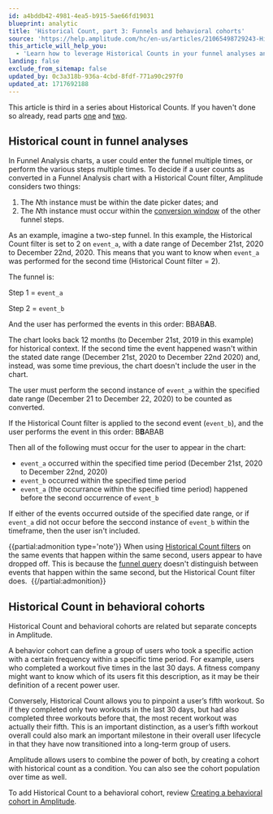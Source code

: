 ```yaml
---
id: a4bddb42-4981-4ea5-b915-5ae66fd19031
blueprint: analytic
title: 'Historical Count, part 3: Funnels and behavioral cohorts'
source: 'https://help.amplitude.com/hc/en-us/articles/21065498729243-Historical-Count-part-3-Funnels-and-behavioral-cohorts'
this_article_will_help_you:
  - 'Learn how to leverage Historical Counts in your funnel analyses and behavioral cohorts'
landing: false
exclude_from_sitemap: false
updated_by: 0c3a318b-936a-4cbd-8fdf-771a90c297f0
updated_at: 1717692188
---
```

This article is third in a series about Historical Counts. If you haven't done so already, read parts [one](/docs/analytics/historical-count-1) and [two](/docs/analytics/historical-count-2).

## Historical count in funnel analyses

In Funnel Analysis charts, a user could enter the funnel multiple times, or perform the various steps multiple times. To decide if a user counts as converted in a Funnel Analysis chart with a Historical Count filter, Amplitude considers two things: 

1. The *N*th instance must be within the date picker dates; and
2. The *N*th instance must occur within the [conversion window](/docs/analytics/charts/funnel-analysis/funnel-analysis-build) of the other funnel steps.

As an example, imagine a two-step funnel. In this example, the Historical Count filter is set to 2 on `event_a`, with a date range of December 21st, 2020 to December 22nd, 2020. This means that you want to know when `event_a` was performed for the second time (Historical Count filter = 2).  

The funnel is:

Step 1 = `event_a`

Step 2 = `event_b`

And the user has performed the events in this order: BBAB**A**B.

The chart looks back 12 months (to December 21st, 2019 in this example) for historical context. If the second time the event happened wasn't within the stated date range (December 21st, 2020 to December 22nd 2020) and, instead, was some time previous, the chart doesn't include the user in the chart. 

The user must perform the second instance of `event_a` within the specified date range (December 21 to December 22, 2020) to be counted as converted.

If the Historical Count filter is applied to the second event (`event_b`), and the user performs the event in this order: B**B**ABAB

Then all of the following must occur for the user to appear in the chart:

* `event_a` occurred within the specified time period (December 21st, 2020 to December 22nd, 2020)
* `event_b` occurred within the specified time period
* `event_a` (the occurrance within the specified time period) happened before the second occurrence of `event_b`

If either of the events occurred outside of the specified date range, or if `event_a` did not occur before the seccond instance of `event_b` within the timeframe, then the user isn't included.

{{partial:admonition type='note'}}
When using [Historical Count filters](/docs/analytics/historical-count-1) on the same events that happen within the same second, users appear to have dropped off. This is because the [funnel query](/docs/analytics/charts/funnel-analysis/funnel-analysis-interpret) doesn't distinguish between events that happen within the same second, but the Historical Count filter does. 
{{/partial:admonition}}

## Historical Count in behavioral cohorts

Historical Count and behavioral cohorts are related but separate concepts in Amplitude. 

A behavior cohort can define a group of users who took a specific action with a certain frequency within a specific time period. For example, users who completed a workout five times in the last 30 days. A fitness company might want to know which of its users fit this description, as it may be their definition of a recent power user.

Conversely, Historical Count allows you to pinpoint a user’s fifth workout. So if they completed only two workouts in the last 30 days, but had also completed three workouts before that, the most recent workout was actually their fifth. This is an important distinction, as a user’s fifth workout overall could also mark an important milestone in their overall user lifecycle in that they have now transitioned into a long-term group of users.

Amplitude allows users to combine the power of both, by creating a cohort with historical count as a condition. You can also see the cohort population over time as well.

To add Historical Count to a behavioral cohort, review [Creating a behavioral cohort in Amplitude](/docs/analytics/behavioral-cohorts).
